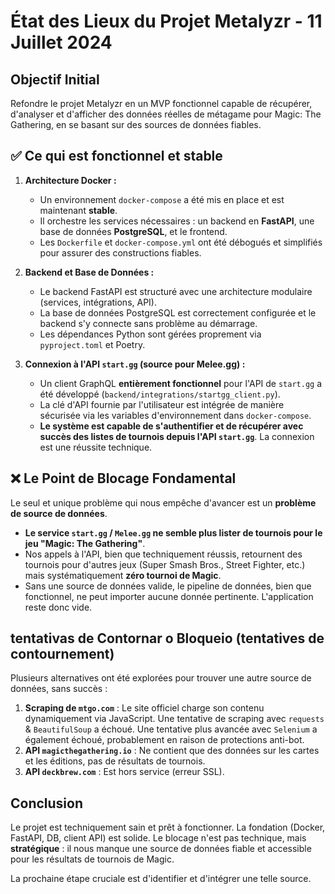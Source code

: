 # État des Lieux du Projet Metalyzr - 11 Juillet 2024

## Objectif Initial

Refondre le projet Metalyzr en un MVP fonctionnel capable de récupérer, d'analyser et d'afficher des données réelles de métagame pour Magic: The Gathering, en se basant sur des sources de données fiables.

## ✅ Ce qui est fonctionnel et stable

1.  **Architecture Docker :**
    *   Un environnement `docker-compose` a été mis en place et est maintenant **stable**.
    *   Il orchestre les services nécessaires : un backend en **FastAPI**, une base de données **PostgreSQL**, et le frontend.
    *   Les `Dockerfile` et `docker-compose.yml` ont été débogués et simplifiés pour assurer des constructions fiables.

2.  **Backend et Base de Données :**
    *   Le backend FastAPI est structuré avec une architecture modulaire (services, intégrations, API).
    *   La base de données PostgreSQL est correctement configurée et le backend s'y connecte sans problème au démarrage.
    *   Les dépendances Python sont gérées proprement via `pyproject.toml` et Poetry.

3.  **Connexion à l'API `start.gg` (source pour Melee.gg) :**
    *   Un client GraphQL **entièrement fonctionnel** pour l'API de `start.gg` a été développé (`backend/integrations/startgg_client.py`).
    *   La clé d'API fournie par l'utilisateur est intégrée de manière sécurisée via les variables d'environnement dans `docker-compose`.
    *   **Le système est capable de s'authentifier et de récupérer avec succès des listes de tournois depuis l'API `start.gg`**. La connexion est une réussite technique.

## ❌ Le Point de Blocage Fondamental

Le seul et unique problème qui nous empêche d'avancer est un **problème de source de données**.

*   **Le service `start.gg` / `Melee.gg` ne semble plus lister de tournois pour le jeu "Magic: The Gathering"**.
*   Nos appels à l'API, bien que techniquement réussis, retournent des tournois pour d'autres jeux (Super Smash Bros., Street Fighter, etc.) mais systématiquement **zéro tournoi de Magic**.
*   Sans une source de données valide, le pipeline de données, bien que fonctionnel, ne peut importer aucune donnée pertinente. L'application reste donc vide.

##  tentativas de Contornar o Bloqueio (tentatives de contournement)

Plusieurs alternatives ont été explorées pour trouver une autre source de données, sans succès :

1.  **Scraping de `mtgo.com`** : Le site officiel charge son contenu dynamiquement via JavaScript. Une tentative de scraping avec `requests` & `BeautifulSoup` a échoué. Une tentative plus avancée avec `Selenium` a également échoué, probablement en raison de protections anti-bot.
2.  **API `magicthegathering.io`** : Ne contient que des données sur les cartes et les éditions, pas de résultats de tournois.
3.  **API `deckbrew.com`** : Est hors service (erreur SSL).

## Conclusion

Le projet est techniquement sain et prêt à fonctionner. La fondation (Docker, FastAPI, DB, client API) est solide. Le blocage n'est pas technique, mais **stratégique** : il nous manque une source de données fiable et accessible pour les résultats de tournois de Magic.

La prochaine étape cruciale est d'identifier et d'intégrer une telle source. 
